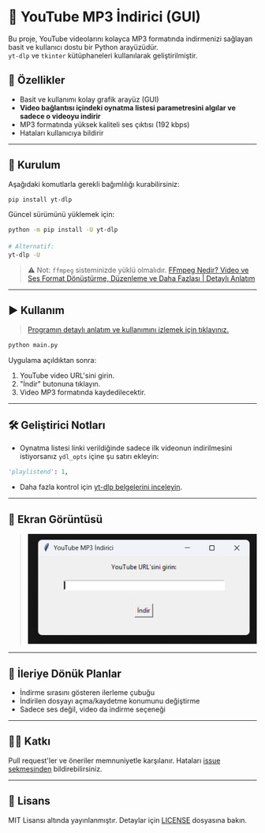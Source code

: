 # 🎵 YouTube MP3 İndirici (GUI)

Bu proje, YouTube videolarını kolayca MP3 formatında indirmenizi sağlayan basit ve kullanıcı dostu bir Python arayüzüdür.  
`yt-dlp` ve `tkinter` kütüphaneleri kullanılarak geliştirilmiştir.

## 🚀 Özellikler

- Basit ve kullanımı kolay grafik arayüz (GUI)
- **Video bağlantısı içindeki oynatma listesi parametresini algılar ve sadece o videoyu indirir**
- MP3 formatında yüksek kaliteli ses çıktısı (192 kbps)
- Hataları kullanıcıya bildirir

---

## 🔧 Kurulum

Aşağıdaki komutlarla gerekli bağımlılığı kurabilirsiniz:
```bash
pip install yt-dlp
```

Güncel sürümünü yüklemek için:

```bash
python -m pip install -U yt-dlp

# Alternatif:
yt-dlp -U
```

> ⚠️ Not: `ffmpeg` sisteminizde yüklü olmalıdır.
> [FFmpeg Nedir? Video ve Ses Format Dönüştürme, Düzenleme ve Daha Fazlası | Detaylı Anlatım](https://youtu.be/iS9Lz8Vg2f4?feature=shared)

---

## ▶️ Kullanım

> [Programın detaylı anlatım ve kullanımını izlemek için tıklayınız.](https://youtu.be/)

```bash
python main.py
```

Uygulama açıldıktan sonra:

1. YouTube video URL'sini girin.
2. "İndir" butonuna tıklayın.
3. Video MP3 formatında kaydedilecektir.

---

## 🛠 Geliştirici Notları

* Oynatma listesi linki verildiğinde sadece ilk videonun indirilmesini istiyorsanız `ydl_opts` içine şu satırı ekleyin:

```python
'playlistend': 1,
```

* Daha fazla kontrol için [yt-dlp belgelerini inceleyin](https://github.com/yt-dlp/yt-dlp).

---

## 📌 Ekran Görüntüsü

> ![GUI](gui.png)

---

## 🧠 İleriye Dönük Planlar

* İndirme sırasını gösteren ilerleme çubuğu
* İndirilen dosyayı açma/kaydetme konumunu değiştirme
* Sadece ses değil, video da indirme seçeneği

---

## 🧑‍💻 Katkı

Pull request'ler ve öneriler memnuniyetle karşılanır.
Hataları [issue sekmesinden](https://github.com/egecher/youtube-mp3-converter/issues) bildirebilirsiniz.

---

## 📝 Lisans

MIT Lisansı altında yayınlanmıştır.
Detaylar için [LICENSE](https://github.com/Egecher/youtube-mp3-converter/blob/main/LICENSE) dosyasına bakın.